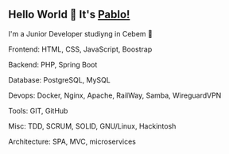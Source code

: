 ## Hello World 👋 It's [Pablo!](https://pablorecaman.dev)
I'm a Junior Developer studiyng in Cebem :school:

Frontend: HTML, CSS, JavaScript, Boostrap
<!--- TailWind, astroJs, React -->
Backend: PHP, Spring Boot
<!--- NodeJS, Odoo -->
Database: PostgreSQL, MySQL
<!--- SQLite3, MongoDB, Redis -->
Devops: Docker, Nginx, Apache, RailWay, Samba, WireguardVPN
<!--- Kubernetes, GitHub Actions, DigitalOcean -->
Tools: GIT, GitHub
<!--- -->
Misc: TDD, SCRUM, SOLID, GNU/Linux, Hackintosh
<!--- Firebase -->
Architecture: SPA, MVC, microservices
<!--- -->
<!--- lenguajes de marcas json, yaml, Serverless -->
<!--- android studio-->
